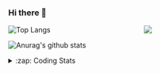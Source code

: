 ### Hi there 👋

<!--
**tao8687/tao8687** is a ✨ _special_ ✨ repository because its `README.md` (this file) appears on your GitHub profile.

Here are some ideas to get you started:

- 🔭 I’m currently working on ...
- 🌱 I’m currently learning ...
- 👯 I’m looking to collaborate on ...
- 🤔 I’m looking for help with ...
- 💬 Ask me about ...
- 📫 How to reach me: ...
- 😄 Pronouns: ...
- ⚡ Fun fact: ...
-->

<img align='right' src="https://media.giphy.com/media/M9gbBd9nbDrOTu1Mqx/giphy.gif" width="230">

![Top Langs](https://github-readme-stats.vercel.app/api/top-langs/?username=tao8687&layout=compact&title_color=23238E&text_color=A67D3D)

![Anurag's github stats](https://github-readme-stats.vercel.app/api?username=tao8687&show_icons=true&&text_color=A67D3D&title_color=23238E&show_icons=false&count_private=true&hide=stars)

<details>
  <summary>:zap: Coding Stats</summary>
  <b>
<!--START_SECTION:waka-->
![Profile Views](http://img.shields.io/badge/Profile%20Views-6-blue)

**🐱 My Github Data** 

> 🏆 95 Contributions in the Year 2021
 > 
> 📦 880.7 kB Used in Github's Storage 
 > 
> 🚫 Not Opted to Hire
 > 
> 📜 41 Public Repositories 
 > 
> 🔑 20 Private Repositories  
 > 
**I'm an Early 🐤** 

```text
🌞 Morning    133 commits    █████████████░░░░░░░░░░░░   51.55% 
🌆 Daytime    63 commits     ██████░░░░░░░░░░░░░░░░░░░   24.42% 
🌃 Evening    53 commits     █████░░░░░░░░░░░░░░░░░░░░   20.54% 
🌙 Night      9 commits      ░░░░░░░░░░░░░░░░░░░░░░░░░   3.49%

```
📅 **I'm Most Productive on Friday** 

```text
Monday       42 commits     ████░░░░░░░░░░░░░░░░░░░░░   16.28% 
Tuesday      33 commits     ███░░░░░░░░░░░░░░░░░░░░░░   12.79% 
Wednesday    47 commits     ████░░░░░░░░░░░░░░░░░░░░░   18.22% 
Thursday     40 commits     ████░░░░░░░░░░░░░░░░░░░░░   15.5% 
Friday       52 commits     █████░░░░░░░░░░░░░░░░░░░░   20.16% 
Saturday     22 commits     ██░░░░░░░░░░░░░░░░░░░░░░░   8.53% 
Sunday       22 commits     ██░░░░░░░░░░░░░░░░░░░░░░░   8.53%

```


📊 **This Week I Spent My Time On** 

```text
⌚︎ Time Zone: Asia/Shanghai

💬 Programming Languages: 
No Activity Tracked This Week

🔥 Editors: 
No Activity Tracked This Week

🐱‍💻 Projects: 
No Activity Tracked This Week

💻 Operating System: 
No Activity Tracked This Week

```

**I Mostly Code in C++** 

```text
C++                      9 repos             █████████░░░░░░░░░░░░░░░░   37.5% 
C                        6 repos             ██████░░░░░░░░░░░░░░░░░░░   25.0% 
Python                   4 repos             ████░░░░░░░░░░░░░░░░░░░░░   16.67% 
Shell                    2 repos             ██░░░░░░░░░░░░░░░░░░░░░░░   8.33% 
Makefile                 1 repo              █░░░░░░░░░░░░░░░░░░░░░░░░   4.17%

```


**Timeline**

![Chart not found](https://raw.githubusercontent.com/tao8687/tao8687/master/charts/bar_graph.png) 


<!--END_SECTION:waka-->
</details>
